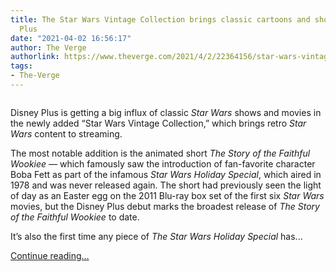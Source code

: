 ```yaml
---
title: The Star Wars Vintage Collection brings classic cartoons and shows to Disney
  Plus
date: "2021-04-02 16:56:17"
author: The Verge
authorlink: https://www.theverge.com/2021/4/2/22364156/star-wars-vintage-collection-clone-wars-holiday-special-boba-fett-disney-plus-streaming
tags:
- The-Verge
---
```

<figure>
      <img alt="" src="https://cdn.vox-cdn.com/thumbor/Wz9A-k2J45gJuXiMvCv68QYFq3c=/120x0:1416x864/1310x873/cdn.vox-cdn.com/uploads/chorus_image/image/69067263/star_wars_vintage_disneyplus_TALL_29736.0.jpeg" />
    </figure>

  <p id="3PUg1o">Disney Plus is getting a big influx of classic <em>Star Wars</em> shows and movies in the newly added “Star Wars Vintage Collection,” which brings retro <em>Star Wars</em> content to streaming. </p>
<p id="kmIz5z">The most notable addition is the animated short <em>The Story of the Faithful Wookiee — </em>which famously saw the introduction of fan-favorite character Boba Fett as part of the infamous <em>Star Wars Holiday Special</em>, which aired in 1978 and was never released again. The short had previously seen the light of day as an Easter egg on the 2011 Blu-ray box set of the first six <em>Star Wars</em> movies, but the Disney Plus debut marks the broadest release of <em>The Story of the Faithful Wookiee </em>to date. </p>
  <figure class="e-image">
        
  </figure>
<p id="2RBnQB">It’s also the first time any piece of <em>The Star Wars Holiday Special</em> has...</p>
  <p>
    <a href="https://www.theverge.com/2021/4/2/22364156/star-wars-vintage-collection-clone-wars-holiday-special-boba-fett-disney-plus-streaming">Continue reading&hellip;</a>
  </p>